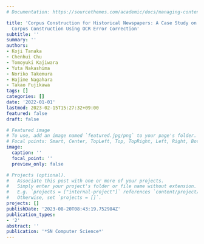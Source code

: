 ```yaml
---
# Documentation: https://sourcethemes.com/academic/docs/managing-content/

title: 'Corpus Construction for Historical Newspapers: A Case Study on Public Meeting
  Corpus Construction Using OCR Error Correction'
subtitle: ''
summary: ''
authors:
- Koji Tanaka
- Chenhui Chu
- Tomoyuki Kajiwara
- Yuta Nakashima
- Noriko Takemura
- Hajime Nagahara
- Takao Fujikawa
tags: []
categories: []
date: '2022-01-01'
lastmod: 2023-02-15T15:27:32+09:00
featured: false
draft: false

# Featured image
# To use, add an image named `featured.jpg/png` to your page's folder.
# Focal points: Smart, Center, TopLeft, Top, TopRight, Left, Right, BottomLeft, Bottom, BottomRight.
image:
  caption: ''
  focal_point: ''
  preview_only: false

# Projects (optional).
#   Associate this post with one or more of your projects.
#   Simply enter your project's folder or file name without extension.
#   E.g. `projects = ["internal-project"]` references `content/project/deep-learning/index.md`.
#   Otherwise, set `projects = []`.
projects: []
publishDate: '2023-08-20T08:43:19.752984Z'
publication_types:
- '2'
abstract: ''
publication: '*SN Computer Science*'
---
```

